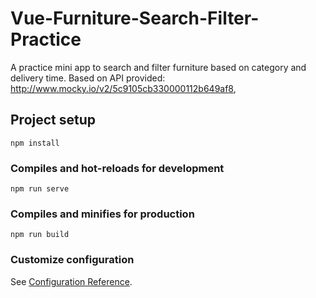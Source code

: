 # Vue-Furniture-Search-Filter-Practice
A practice mini app to search and filter furniture based on category and delivery time. Based on API provided: http://www.mocky.io/v2/5c9105cb330000112b649af8,

## Project setup
```
npm install
```

### Compiles and hot-reloads for development
```
npm run serve
```

### Compiles and minifies for production
```
npm run build
```

### Customize configuration
See [Configuration Reference](https://cli.vuejs.org/config/).
